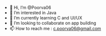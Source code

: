 - 👋 Hi, I’m @Poorva06
- 👀 I’m interested in Java
- 🌱 I’m currently learning C and UI/UX
- 💞️ I’m looking to collaborate on app building
- 📫 How to reach me : c.poorva06@gmail.com

<!---
Poorva06/Poorva06 is a ✨ special ✨ repository because its `README.md` (this file) appears on your GitHub profile.
You can click the Preview link to take a look at your changes.
--->
